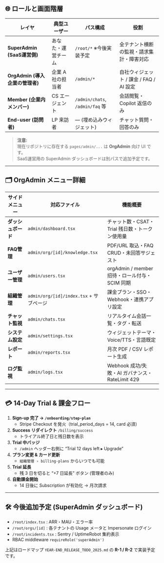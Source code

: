 ## 🌐 ロールと画面階層

| レイヤ                          | 典型ユーザー       | パス構成                        | 役割                                     |
| ------------------------------- | ------------------ | ------------------------------- | ---------------------------------------- |
| **SuperAdmin (SaaS運営側)**     | あなた・運営チーム | `/root/*` ※今後実装予定         | 全テナント横断の監視・請求集計・障害対応 |
| **OrgAdmin (導入企業の管理者)** | 企業 A 社の担当者  | `/admin/*`                      | 自社ウィジェット / 課金 / FAQ / AI 設定  |
| **Member (企業内メンバー)**     | CS エージェント    | `/admin/chats`, `/admin/faq` 等 | 会話閲覧・Copilot 返信のみ               |
| **End-user (訪問者)**           | LP 来訪者          | ― (埋め込みウィジェット)        | チャット質問・回答のみ                   |

> **注意:**  
> 現在リポジトリに存在する `pages/admin/...` は **OrgAdmin** 向け UI です。  
> SaaS運営用の SuperAdmin ダッシュボードは別パスで追加予定です。

---

## 🗂️ OrgAdmin メニュー詳細

| サイドメニュー     | 対応ファイル                            | 機能概要                                        |
| ------------------ | --------------------------------------- | ----------------------------------------------- |
| **ダッシュボード** | `admin/dashboard.tsx`                   | チャット数・CSAT・Trial 残日数・トークン使用量  |
| **FAQ管理**        | `admin/org/[id]/knowledge.tsx`          | PDF/URL 取込・FAQ CRUD・未回答サジェスト        |
| **ユーザー管理**   | `admin/users.tsx`                       | orgAdmin / member 招待・ロール付与・SCIM 同期   |
| **組織管理**       | `admin/org/[id]/index.tsx` + サブページ | 課金プラン・SSO・Webhook・連携アプリ設定        |
| **チャット監視**   | `admin/chats.tsx`                       | リアルタイム会話一覧・タグ・転送                |
| **システム設定**   | `admin/settings.tsx`                    | ウィジェットテーマ・Voice/TTS・言語既定         |
| **レポート**       | `admin/reports.tsx`                     | 月次 PDF / CSV レポート生成                     |
| **ログ監視**       | `admin/logs.tsx`                        | Webhook 成功/失敗・AI ガバナンス・RateLimit 429 |

---

## 💳 14-Day Trial & 課金フロー

1. **Sign-up 完了 → `/onboarding/step-plan`**  
   - Stripe Checkout を発火（trial_period_days = 14, card 必須）  
2. **Success リダイレクト** `/billing/success`  
   - トライアル終了日と残日数を表示  
3. **Trial 中バッジ**  
   - `/admin` ヘッダー右側に “Trial 12 days left ▸ Upgrade”  
4. **プラン変更 & カード更新**  
   - `組織管理 › billing-plans` からいつでも可能  
5. **Trial 延長**  
   - 残 3 日を切ると “+7 日延長” ボタン (管理者のみ)  
6. **自動課金開始**  
   - 14 日後に Subscription が有効化 → 月次請求

---

## 🛠️ 今後追加予定 (SuperAdmin ダッシュボード)

- `/root/index.tsx` : ARR・MAU・エラー率
- `/root/orgs/[id]` : 各テナントの Usage メータと Impersonate ログイン
- `/root/incidents.tsx` : Sentry / UptimeRobot 集約表示
- RBAC middleware `requireRole('superAdmin')`

上記はロードマップ `YEAR-END_RELEASE_TODO_2025.md` の **R-1 / R-2** で実装予定です。
